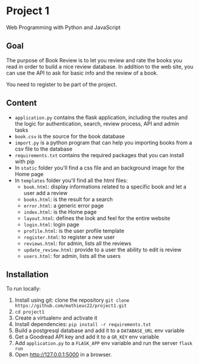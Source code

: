 # Project 1

Web Programming with Python and JavaScript

## Goal

The purpose of Book Review is to let you review and rate the books you read in order to build a nice review database. In addition to the web site, you can use the API to ask for basic info and the review of a book.

You need to register to be part of the project.

## Content

* `application.py` contains the flask application, including the routes and the logic for authentication, search, review process, API and admin tasks
* `book.csv` is the source for the book database
* `import.py` is a python program that can help you importing books from a csv file to the database
* `requirements.txt` contains the required packages that you can install with pip
* In `static` folder you'll find a css file and an background image for the Home page
* In `templates` folder you'll find all the html files:
    * `book.html`: display informations related to a specific book and let a user add a review
    * `books.html`: is the result for a search
    * `error.html`: a generic error page
    * `index.html`: is the Home page
    * `layout.html`: defines the look and feel for the entire website
    * `login.html`: login page
    * `profile.html`: is the user profile template
    * `register.html`: to register a new user
    * `reviews.html`: for admin, lists all the reviews
    * `update_review.html`: provide to a user the ability to edit is review
    * `users.html`: for admin, lists all the users

## Installation

To run locally:
1. Install using git: clone the repository `git clone https://github.com/mathieuc22/project1.git`
2. `cd project1`
2. Create a virtualenv and activate it
3. Install dependencies: `pip install -r requirements.txt`
4. Build a postgresql database and add it to a `DATABASE_URL` env variable
4. Get a Goodread API key and add it to a `GR_KEY` env variable
4. Add `application.py` to a `FLASK_APP` env variable and run the server `flask run`
3. Open http://127.0.0.1:5000 in a browser.
